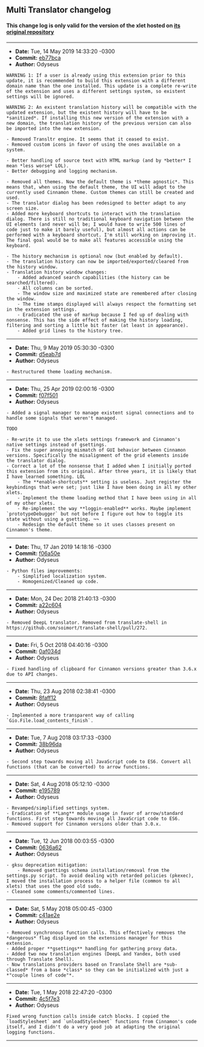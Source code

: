 ## Multi Translator changelog

#### This change log is only valid for the version of the xlet hosted on [its original repository](https://gitlab.com/Odyseus/CinnamonTools)

***

- **Date:** Tue, 14 May 2019 14:33:20 -0300
- **Commit:** [eb77bca](https://gitlab.com/Odyseus/CinnamonTools/commit/eb77bca)
- **Author:** Odyseus

```
WARNING 1: If a user is already using this extension prior to this update, it is recommended to build this extension with a different domain name than the one installed. This update is a complete re-write of the extension and uses a different settings system, so existent settings will be ignored.

WARNING 2: An existent translation history will be compatible with the updated extension, but the existent history will have to be *sanitized*. If installing this new version of the extension with a new domain, the translation history of the previous version can also be imported into the new extension.

- Removed Transltr engine. It seems that it ceased to exist.
- Removed custom icons in favor of using the ones available on a system.

- Better handling of source text with HTML markup (and by *better* I mean *less worse* LOL).
- Better debugging and logging mechanism.

- Removed all themes. Now the default theme is *theme agnostic*. This means that, when using the default theme, the UI will adapt to the currently used Cinnamon theme. Custom themes can still be created and used.
- The translator dialog has been redesigned to better adapt to any screen size.
- Added more keyboard shortcuts to interact with the translation dialog. There is still no traditional keyboard navigation between the UI elements (and never will be; I would have to write 500 lines of code just to make it barely useful), but almost all actions can be performed with a keyboard shortcut. I'm still working on improving it. The final goal would be to make all features accessible using the keyboard.

- The history mechanism is optional now (but enabled by default).
- The translation history can now be imported/exported/cleared from the history window.
- Translation history window changes:
    - Added advanced search capabilities (the history can be searched/filtered).
    - All columns can be sorted.
    - The window size and maximized state are remembered after closing the window.
    - The time stamps displayed will always respect the formatting set in the extension settings.
    - Eradicated the use of markup because I fed up of dealing with nonsense. This has the side effect of making the history loading, filtering and sorting a little bit faster (at least in appearance).
    - Added grid lines to the history tree.

```

***

- **Date:** Thu, 9 May 2019 05:30:30 -0300
- **Commit:** [d5eab7d](https://gitlab.com/Odyseus/CinnamonTools/commit/d5eab7d)
- **Author:** Odyseus

```
- Restructured theme loading mechanism.

```

***

- **Date:** Thu, 25 Apr 2019 02:00:16 -0300
- **Commit:** [f07f501](https://gitlab.com/Odyseus/CinnamonTools/commit/f07f501)
- **Author:** Odyseus

```
- Added a signal manager to manage existent signal connections and to handle some signals that weren't managed.

TODO

- Re-write it to use the xlets settings framework and Cinnamon's native settings instead of gsettings.
- Fix the super annoying mismatch of GUI behavior between Cinnamon versions. Specifically the misalignment of the grid elements inside the translator dialog.
- Correct a lot of the nonsense that I added when I initially ported this extension from its original. After three years, it is likely that I have learned something. LOL
    - The **enable-shortcuts** setting is useless. Just register the keybindings that were set; just like I have been doing in all my other xlets.
    - Implement the theme loading method that I have been using in all of my other xlets.
    - Re-implement the way **loggin-enabled** works. Maybe implement `prototypeDebugger` but not before I figure out how to toggle its state without using a gsetting. ¬¬
    - Redesign the default theme so it uses classes present on Cinnamon's theme.

```

***

- **Date:** Thu, 17 Jan 2019 14:18:16 -0300
- **Commit:** [f06a50e](https://gitlab.com/Odyseus/CinnamonTools/commit/f06a50e)
- **Author:** Odyseus

```
- Python files improvements:
    - Simplified localization system.
    - Homogenized/Cleaned up code.

```

***

- **Date:** Mon, 24 Dec 2018 21:40:13 -0300
- **Commit:** [a22c604](https://gitlab.com/Odyseus/CinnamonTools/commit/a22c604)
- **Author:** Odyseus

```
- Removed DeepL translator. Removed from translate-shell in https://github.com/soimort/translate-shell/pull/272.

```

***

- **Date:** Fri, 5 Oct 2018 04:40:16 -0300
- **Commit:** [0af034d](https://gitlab.com/Odyseus/CinnamonTools/commit/0af034d)
- **Author:** Odyseus

```
- Fixed handling of clipboard for Cinnamon versions greater than 3.6.x due to API changes.

```

***

- **Date:** Thu, 23 Aug 2018 02:38:41 -0300
- **Commit:** [8faff12](https://gitlab.com/Odyseus/CinnamonTools/commit/8faff12)
- **Author:** Odyseus

```
- Implemented a more transparent way of calling `Gio.File.load_contents_finish`.

```

***

- **Date:** Tue, 7 Aug 2018 03:17:33 -0300
- **Commit:** [38b96da](https://gitlab.com/Odyseus/CinnamonTools/commit/38b96da)
- **Author:** Odyseus

```
- Second step towards moving all JavaScript code to ES6. Convert all functions (that can be converted) to arrow functions.

```

***

- **Date:** Sat, 4 Aug 2018 05:12:10 -0300
- **Commit:** [e195789](https://gitlab.com/Odyseus/CinnamonTools/commit/e195789)
- **Author:** Odyseus

```
- Revamped/simplified settings system.
- Eradication of **Lang** module usage in favor of arrow/standard functions. First step towards moving all JavaScript code to ES6.
- Removed support for Cinnamon versions older than 3.0.x.

```

***

- **Date:** Tue, 12 Jun 2018 00:03:55 -0300
- **Commit:** [0636a62](https://gitlab.com/Odyseus/CinnamonTools/commit/0636a62)
- **Author:** Odyseus

```
- gksu deprecation mitigation:
    - Removed gsettings schema installation/removal from the settings.py script. To avoid dealing with retarded policies (pkexec), I moved the installation process to a helper file (common to all xlets) that uses the good old sudo.
- Cleaned some comments/commented lines.

```

***

- **Date:** Sat, 5 May 2018 05:00:45 -0300
- **Commit:** [c41ae2e](https://gitlab.com/Odyseus/CinnamonTools/commit/c41ae2e)
- **Author:** Odyseus

```
- Removed synchronous function calls. This effectively removes the *dangerous* flag displayed on the extensions manager for this extension.
- Added proper **gsettings** handling for gathering proxy data.
- Added two new translation engines (DeepL and Yandex, both used through Translate Shell).
- Now translations providers based on Translate Shell are *sub-classed* from a base *class* so they can be initialized with just a *"couple lines of code"*.

```

***

- **Date:** Tue, 1 May 2018 22:47:20 -0300
- **Commit:** [4c5f7e3](https://gitlab.com/Odyseus/CinnamonTools/commit/4c5f7e3)
- **Author:** Odyseus

```
Fixed wrong function calls inside catch blocks. I copied the `loadStylesheet` and `unloadStylesheet` functions from Cinnamon's code itself, and I didn't do a very good job at adapting the original logging functions.

```

***
